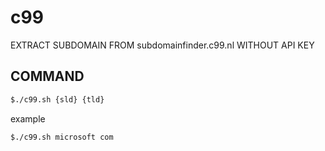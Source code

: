 # c99
EXTRACT SUBDOMAIN FROM subdomainfinder.c99.nl WITHOUT API KEY

## COMMAND 
```bash
$./c99.sh {sld} {tld}
```
example

```bash
$./c99.sh microsoft com
```
